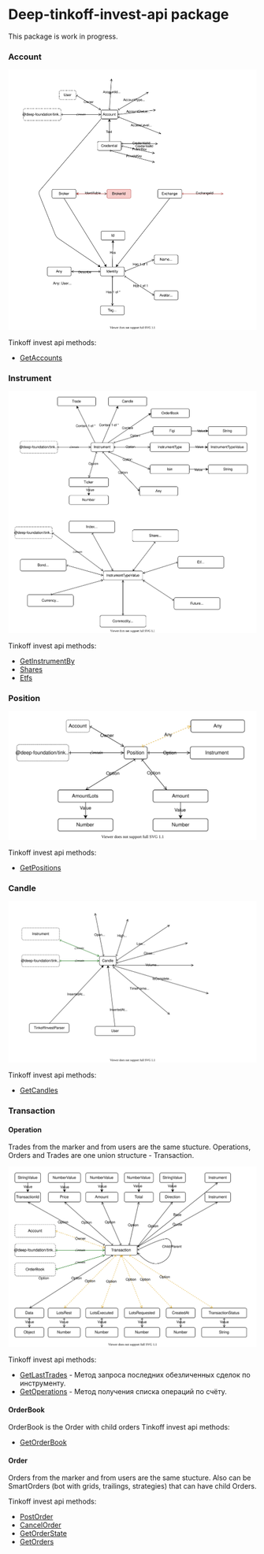 # Deep-tinkoff-invest-api package
This package is work in progress.

### Account
![Account scheme](./src/account/Account.drawio.svg)

Tinkoff invest api methods:
- [GetAccounts](https://tinkoff.github.io/investAPI/users/#getaccounts)

### Instrument
![Instrument scheme](./src/instrument/Instrument.drawio.svg)

Tinkoff invest api methods:
- [GetInstrumentBy](https://tinkoff.github.io/investAPI/instruments/#getinstrumentby)
- [Shares](https://tinkoff.github.io/investAPI/instruments/#shares)
- [Etfs](https://tinkoff.github.io/investAPI/instruments/#etfs)

### Position
![Position scheme](./src/position/Position.drawio.svg)

Tinkoff invest api methods:
- [GetPositions](https://tinkoff.github.io/investAPI/operations/#getpositions)

### Candle
![Candle scheme](./src/candle/Candle.drawio.svg)

Tinkoff invest api methods:
- [GetCandles](https://tinkoff.github.io/investAPI/marketdata/#getcandles)


### Transaction

#### Operation
Trades from the marker and from users are the same stucture.
Operations, Orders and Trades are one union structure - Transaction.

![Tradensaction scheme](./src/transaction/Transaction.drawio.svg)

Tinkoff invest api methods:
- [GetLastTrades](https://tinkoff.github.io/investAPI/marketdata/#getlasttrades) - Метод запроса последних обезличенных сделок по инструменту.
- [GetOperations](https://tinkoff.github.io/investAPI/operations/#getoperations) - Метод получения списка операций по счёту.

#### OrderBook
OrderBook is the Order with child orders
Tinkoff invest api methods:
- [GetOrderBook](https://tinkoff.github.io/investAPI/marketdata/#getorderbook)

#### Order
Orders from the marker and from users are the same stucture.
Also can be SmartOrders (bot with grids, trailings, strategies) that can have child Orders.

Tinkoff invest api methods:
- [PostOrder](https://tinkoff.github.io/investAPI/orders/#postorder)
- [CancelOrder](https://tinkoff.github.io/investAPI/orders/#cancelorder)
- [GetOrderState](https://tinkoff.github.io/investAPI/orders/#getorderstate)
- [GetOrders](https://tinkoff.github.io/investAPI/orders/#getorders)


